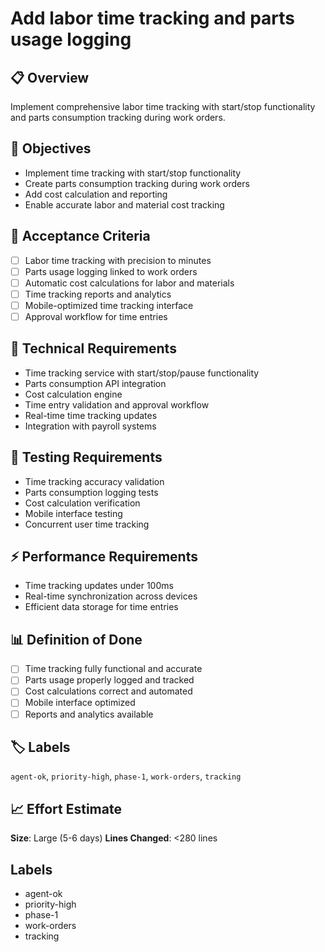 # Add labor time tracking and parts usage logging

## 📋 Overview
Implement comprehensive labor time tracking with start/stop functionality and parts consumption tracking during work orders.

## 🎯 Objectives
- Implement time tracking with start/stop functionality
- Create parts consumption tracking during work orders
- Add cost calculation and reporting
- Enable accurate labor and material cost tracking

## 📝 Acceptance Criteria
- [ ] Labor time tracking with precision to minutes
- [ ] Parts usage logging linked to work orders
- [ ] Automatic cost calculations for labor and materials
- [ ] Time tracking reports and analytics
- [ ] Mobile-optimized time tracking interface
- [ ] Approval workflow for time entries

## 🔧 Technical Requirements
- Time tracking service with start/stop/pause functionality
- Parts consumption API integration
- Cost calculation engine
- Time entry validation and approval workflow
- Real-time time tracking updates
- Integration with payroll systems

## 🧪 Testing Requirements
- Time tracking accuracy validation
- Parts consumption logging tests
- Cost calculation verification
- Mobile interface testing
- Concurrent user time tracking

## ⚡ Performance Requirements
- Time tracking updates under 100ms
- Real-time synchronization across devices
- Efficient data storage for time entries

## 📊 Definition of Done
- [ ] Time tracking fully functional and accurate
- [ ] Parts usage properly logged and tracked
- [ ] Cost calculations correct and automated
- [ ] Mobile interface optimized
- [ ] Reports and analytics available

## 🏷️ Labels
`agent-ok`, `priority-high`, `phase-1`, `work-orders`, `tracking`

## 📈 Effort Estimate
**Size**: Large (5-6 days)
**Lines Changed**: <280 lines

## Labels
- agent-ok
- priority-high
- phase-1
- work-orders
- tracking
